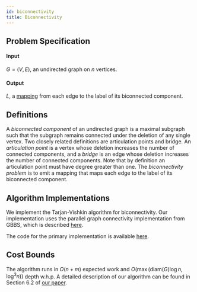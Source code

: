 ```yaml
---
id: biconnectivity
title: Biconnectivity
---
```



## Problem Specification
#### Input
$G=(V, E)$, an undirected graph on $n$ vertices.

#### Output
$L$, a [mapping](/docs/benchmarks/definitions) from each edge to the
label of its biconnected component.


## Definitions

A *biconnected component* of an undirected graph is a maximal
subgraph such that the subgraph remains connected under the deletion
of any single vertex. Two closely related definitions are articulation
points and bridge. An *articulation point* is a vertex whose
deletion increases the number of connected components, and a
*bridge* is an edge whose deletion increases the number of
connected components.  Note that by definition an articulation point
must have degree greater than one.  The *biconnectivity problem* is to
emit a mapping that maps each edge to the label of its biconnected
component.

## Algorithm Implementations

We implement the Tarjan-Vishkin algorithm for biconnectivity. Our
implementation uses the parallel graph connectivity implementation
from GBBS, which is described
[here](/docs/benchmarks/connectivity/connectivity).

The code for the primary implementation is available
[here](https://github.com/ldhulipala/gbbs/tree/master/benchmarks/Biconnectivity/TarjanVishkin).

## Cost Bounds

The algorithm runs in $O(n + m)$ expected work and
$O(\max(\mathsf{diam}(G)\log n, \log^3 n))$ depth w.h.p. A detailed
description of our algorithm can be found in Section 6.2 of [our
paper](https://ldhulipala.github.io/papers/gbbs_topc.pdf).


